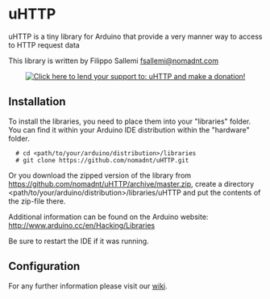 uHTTP
=====

uHTTP is a tiny library for Arduino that provide a very manner way to access to HTTP request data

This library is written by Filippo Sallemi <fsallemi@nomadnt.com>

<p align="center"><a href='https://pledgie.com/campaigns/28538'>
    <img alt='Click here to lend your support to: uHTTP and make a donation!' src='https://pledgie.com/campaigns/28538.png?skin_name=chrome' border='0' >
</a></p>

Installation
--

To install the libraries, you need to place them into your "libraries" folder. You can find it within your Arduino IDE distribution within the "hardware" folder.

```
  # cd <path/to/your/arduino/distribution>/libraries
  # git clone https://github.com/nomadnt/uHTTP.git
```
Or you download the zipped version of the library from https://github.com/nomadnt/uHTTP/archive/master.zip, create a directory <path/to/your/arduino/distribution>/libraries/uHTTP and put the contents of the zip-file there.

Additional information can be found on the Arduino website: http://www.arduino.cc/en/Hacking/Libraries

Be sure to restart the IDE if it was running.

Configuration
--

For any further information please visit our [wiki](https://github.com/nomadnt/uHTTP/wiki).
